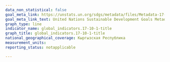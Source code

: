 ```yaml
---
data_non_statistical: false
goal_meta_link: https://unstats.un.org/sdgs/metadata/files/Metadata-17-10-01.pdf
goal_meta_link_text: United Nations Sustainable Development Goals Metadata (pdf 468kB)
graph_type: line
indicator_name: global_indicators.17-10-1-title
graph_title: global_indicators.17-10-1-title
national_geographical_coverage: Кыргызская Республика
measurement_units: 
reporting_status: notapplicable

---
```

